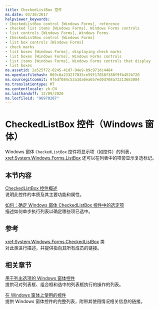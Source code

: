 ```yaml
---
title: CheckedListBox 控件
ms.date: 03/30/2017
helpviewer_keywords:
- CheckedListBox control [Windows Forms], reference
- checked list items [Windows Forms], Windows Forms controls
- list controls [Windows Forms], Windows Forms
- CheckedListBox control [Windows Forms]
- list box controls [Windows Forms]
- check marks
- list boxes [Windows Forms], displaying check marks
- list boxes [Windows Forms], Windows Forms controls
- list items [Windows Forms], Windows Forms controls that display
- list boxes
ms.assetid: 2a525f72-0245-41d7-94e9-b9c971dc4484
ms.openlocfilehash: 069c0a2332f7035ce59f17058f388f9fb452b720
ms.sourcegitcommit: 9f6df084c53a3da0ea657ed0d708a72213683084
ms.translationtype: MT
ms.contentlocale: zh-CN
ms.lasthandoff: 12/09/2020
ms.locfileid: "96970207"
---
```

# <a name="checkedlistbox-control-windows-forms"></a>CheckedListBox 控件（Windows 窗体）
Windows 窗体 `CheckedListBox` 控件将显示项（如控件）的列表， <xref:System.Windows.Forms.ListBox> 还可以在列表中的项旁显示复选标记。  
  
## <a name="in-this-section"></a>本节内容  
 [CheckedListBox 控件概述](checkedlistbox-control-overview-windows-forms.md)  
 说明此控件的本质及其主要功能和属性。  
  
 [如何：确定 Windows 窗体 CheckedListBox 控件中的选定项](how-to-determine-checked-items-in-the-windows-forms-checkedlistbox-control.md)  
 描述如何单步执行列表以确定哪些项已选中。  
  
## <a name="reference"></a>参考  
 <xref:System.Windows.Forms.CheckedListBox> 类  
 对此类进行描述，并提供指向其所有成员的链接。  
  
## <a name="related-sections"></a>相关章节  
 [用于列出选项的 Windows 窗体控件](windows-forms-controls-used-to-list-options.md)  
 提供可对列表框、组合框和选中的列表框执行的操作的列表。  
  
 [在 Windows 窗体上使用的控件](controls-to-use-on-windows-forms.md)  
 提供 Windows 窗体控件的完整列表，附带其使用情况相关信息的链接。
